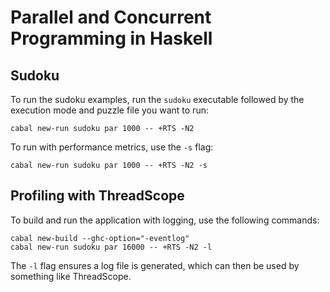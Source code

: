 # Parallel and Concurrent Programming in Haskell

## Sudoku

To run the sudoku examples, run the `sudoku` executable followed by the
execution mode and puzzle file you want to run:

```
cabal new-run sudoku par 1000 -- +RTS -N2
```

To run with performance metrics, use the `-s` flag:

```
cabal new-run sudoku par 1000 -- +RTS -N2 -s
```

## Profiling with ThreadScope

To build and run the application with logging, use the following commands:

```
cabal new-build --ghc-option="-eventlog"
cabal new-run sudoku par 16000 -- +RTS -N2 -l
```

The `-l` flag ensures a log file is generated, which can then be used by
something like ThreadScope.
